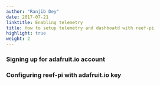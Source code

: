 ```yaml
---
author: "Ranjib Dey"
date: 2017-07-21
linktitle: Enabling telemetry
title: How to setup telemetry and dashboatd with reef-pi
highlight: true
weight: 2
---
```


### Signing up for adafruit.io account

###  Configuring reef-pi with adafruit.io key


